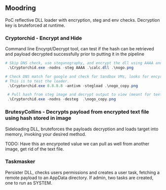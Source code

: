 ## Moodring

PoC reflective DLL loader with encryption, steg and env checks. Decryption key is bruteforced at runtime.

### Cryptorchid - Encrypt and Hide 
Command line Encyrpt/Decrypt tool, can test if the hash can be retrieved and payload decrypted successfully prior to putting it in the pipeline

```powershell
# Skip DNS check, use steganography, and encrypt the dll using AAAA and steg the hash into nogo.png, to created nogo_copy.png
 .\Cryptorchid.exe -nodns -steg AAAA .\calc.dll .\nogo.png

# Check DNS match for google and check for Sandbox VMs, looks for encyrpted 'mod.txt' and nogo_copy.png in the current dir, bruteforce to decrypt and load
# This is to test the loader.
 .\Cryptorchid.exe 8.8.8.8 -antivm -stegload .\nogo_copy.png

 # Pull hash from steg image and decrypt output to view (meant for text/test, will print the contents of dlls)
 .\Cryptorchid.exe -nodns -desteg  .\nogo_copy.png
```

### BrutesyCollins - Decrypts payload from encrypted text file using hash stored in image
Sideloading DLL, bruteforces the payloads decryption and loads target into memory, invoking your desired method. 

TODO: Have this an encyrpoted value we can pull as well from another image, get rid of the text file.

### Taskmasker 
Persister DLL, checks users permissions and creates a user task, fetching a remote payload to an AppData directory. If admin, two tasks are created, one to run as SYSTEM. 